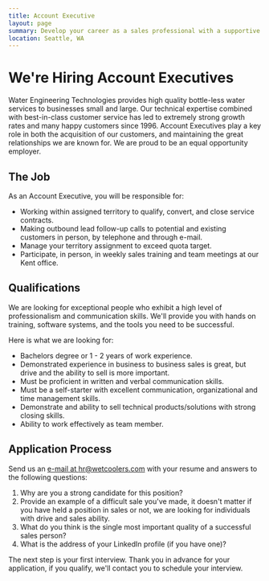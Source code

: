 ```yaml
---
title: Account Executive
layout: page
summary: Develop your career as a sales professional with a supportive team, competitive compensation, and professional sales training.
location: Seattle, WA
---
```

# We're Hiring Account Executives
Water Engineering Technologies provides high quality bottle-less water
services to businesses small and large. Our technical expertise combined
with best-in-class customer service has led to extremely strong growth
rates and many happy customers since 1996.  Account Executives play a key role in both the acquisition of our customers, and maintaining the great relationships we are known for. We are proud to be an equal opportunity employer.


## The Job
As an Account Executive, you will be responsible for:

- Working within assigned territory to qualify, convert, and close service
contracts.
- Making outbound lead follow-up calls to potential and existing
customers in person, by telephone and through e-mail.
- Manage your territory assignment to exceed quota target.
- Participate, in person, in weekly sales training and team meetings at our Kent office.

## Qualifications
We are looking for exceptional people who exhibit a high level of professionalism and communication skills.  We'll provide you with hands on training, software systems, and the tools you need to be successful.

Here is what we are looking for:

- Bachelors degree or 1 - 2 years of work experience.
- Demonstrated experience in business to business sales is great, but drive and the
ability to sell is more important.
- Must be proficient in written and verbal communication skills.
- Must be a self-starter with excellent communication, organizational
and time management skills.
- Demonstrate and ability to sell technical products/solutions with
strong closing skills.
- Ability to work effectively as team member.

## Application Process
Send us an <a href="mailto:&#104;&#114;&#064;&#119;&#101;&#116;&#099;&#111;&#111;&#108;&#101;&#114;&#115;&#046;&#099;&#111;&#109;">e-mail at hr@wetcoolers.com</a> with your resume and answers to the following questions:

1. Why are you a strong candidate for this position?
2. Provide an example of a difficult sale you've made, it doesn't matter if you have held a position in sales or not, we are looking for individuals with drive and sales ability.
3. What do you think is the single most important quality of a successful sales person?
4. What is the address of your LinkedIn profile (if you have one)?

The next step is your first interview.  Thank you in advance for your application, if you qualify, we'll contact you to schedule your interview.
